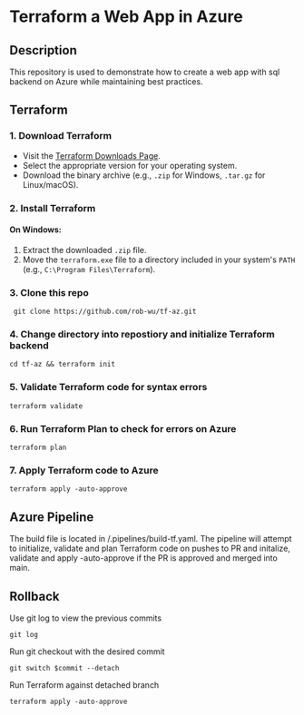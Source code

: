 # Terraform a Web App in Azure

## Description

This repository is used to demonstrate how to create a web app with sql backend on Azure while maintaining best practices.

## Terraform
### 1. Download Terraform
- Visit the [Terraform Downloads Page](https://www.terraform.io/downloads).
- Select the appropriate version for your operating system.
- Download the binary archive (e.g., `.zip` for Windows, `.tar.gz` for Linux/macOS).

### 2. Install Terraform
#### On Windows:
1. Extract the downloaded `.zip` file.
2. Move the `terraform.exe` file to a directory included in your system's `PATH` (e.g., `C:\Program Files\Terraform`).

### 3. Clone this repo

` git clone https://github.com/rob-wu/tf-az.git`

### 4. Change directory into repostiory and initialize Terraform backend

`cd tf-az && terraform init`

### 5. Validate Terraform code for syntax errors

`terraform validate`

### 6. Run Terraform Plan to check for errors on Azure

`terraform plan`

### 7. Apply Terraform code to Azure

`terraform apply -auto-approve`

## Azure Pipeline
The build file is located in /.pipelines/build-tf.yaml. The pipeline will attempt to initialize, validate and plan Terraform code on pushes to PR and initalize, validate and apply -auto-approve if the PR is approved and merged into main. 

## Rollback
Use git log to view the previous commits

`git log`

Run git checkout with the desired commit

`git switch $commit --detach`

Run Terraform against detached branch

`terraform apply -auto-approve`
